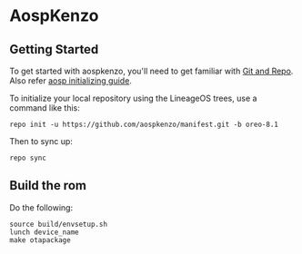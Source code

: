 AospKenzo
===========

Getting Started
---------------

To get started with aospkenzo, you'll need to get familiar with [Git and Repo](http://source.android.com/source/using-repo.html).
Also refer [aosp initializing guide](https://source.android.com/setup/initializing).

To initialize your local repository using the LineageOS trees, use a command like this:

    repo init -u https://github.com/aospkenzo/manifest.git -b oreo-8.1

Then to sync up:

    repo sync

Build the rom
---------------

Do the following:

    source build/envsetup.sh
    lunch device_name
    make otapackage
